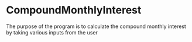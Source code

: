 # CompoundMonthlyInterest
The purpose of the program is to calculate the compound monthly interest by taking various inputs from the user
